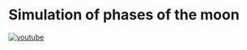 # Simulation of phases of the moon
[![youtube](https://img.youtube.com/vi/0RdMMjj1s4A/0.jpg)](http://www.youtube.com/watch?v=0RdMMjj1s4A "Simulation of phases of the moon")
